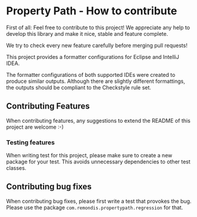 # Property Path - How to contribute

First of all: Feel free to contribute to this project! We appreciate any help to develop this library and make it nice, stable and feature complete.

We try to check every new feature carefully before merging pull requests!

This project provides a formatter configurations for Eclipse and IntelliJ IDEA.

The formatter configurations of both supported IDEs were created to produce similar outputs. Although there are slightly different formattings, the outputs should be compliant to the Checkstyle rule set.

## Contributing Features

When contributing features, any suggestions to extend the README of this project are welcome :-)

### Testing features

When writing test for this project, please make sure to create a new package for your test. This avoids unnecessary dependencies to other test classes.

## Contributing bug fixes

When contributing bug fixes, please first write a test that provokes the bug. Please use the package `com.remondis.propertypath.regression` for that.

